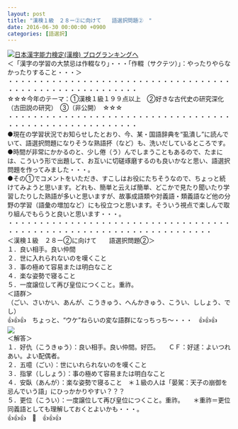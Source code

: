 ```yaml
---
layout: post
title: "漢検１級　２８ー②に向けて　　語選択問題②　"
date: 2016-06-30 00:00:00 +0900
categories: [語選択]
---
```


[![](/syuusyuu9701/assets/images/漢検１級-２８ー②に向けて-語選択問題②--br_c_3028_1.gif)](http://blog.with2.net/link.php?1659096:3028 "日本漢字能力検定(漢検) ブログランキングへ")[日本漢字能力検定(漢検) ブログランキングへ](http://blog.with2.net/link.php?1659096:3028)  
＜「漢字の学習の大禁忌は作輟なり」・・・「作輟（サクテツ）」：やったりやらなかったりすること・・・＞  
・・・・・・・・・・・・・・・・・・・・・・・・・・・・・・・・・・・・・・・・・・・・・・・・・・・・・・・・・  
☆☆☆今年のテーマ：①漢検１級１９９点以上　②好きな古代史の研究深化（古田説の研究）　③（非公開）　☆☆☆　　  
・・・・・・・・・・・・・・・・・・・・・・・・・・・・・・・・・・・・・・・・・・・・・・・・・・・・・・・・・  
●現在の学習状況でお知らせしたとおり、今、某・国語辞典を“虱潰し”に読んでいて、語選択問題になりそうな熟語抔（など）も、洗いだしているところです。  
●時間が非常にかかるのと、少し倦（う）んでしまうこともあるので、たまには、こういう形で出題して、お互いに切磋琢磨するのも良いかなと思い、語選択問題を作ってみました・・・。  
●その①でコメントをいただき、すこしはお役にたちそうなので、ちょっと続けてみようと思います。どれも、簡単と云えば簡単、どこかで見たり聞いたり学習したりした熟語が多いと思いますが、故事成語類や対義語・類義語など他の分野の学習（語彙の増加など）にも役立つと思います。そういう視点で楽しんで取り組んでもらうと良いと思います・・・。  
・・・・・・・・・・・・・・・・・・・・・・・・・・・・・・・・・・・・・・・・・・・・・・・・・・・・・・・・・・・・・・・・・・・・・  
＜漢検１級　２８ー②に向けて　　語選択問題②＞  
１．良い相手。良い仲間  
２．世に入れられないのを嘆くこと  
３．事の極めて容易または明白なこと  
４．楽な姿勢で寝ること  
５．一度譲位して再び皇位につくこと。重祚。  
＜語群＞  
（ごい、さいかい、あんが、こうきゅう、へんかきゅう、こうい、ししょう、でし）  
👍👍👍　ちょっと、“ウケ”ねらいの変な語群になっちっち～・・・　👍👍👍  
![](/syuusyuu9701/assets/images/漢検１級-２８ー②に向けて-語選択問題②--22f90e190c3f265bdb5fb7344310d02e.png)  
＜解答＞  
１．好仇（こうきゅう）：良い相手。良い仲間。好匹。　　ＣＦ：好逑：よいつれあい。よい配偶者。　  
２．五噫（ごい）：世にいれられないのを嘆くこと  
３．指掌（ししょう）：事の極めて容易または明白なこと  
４．安臥（あんが）：楽な姿勢で寝ること　＊１級の人は「晏駕：天子の崩御を忌んでいう語」にひっかかりやすい？？？  
５．更位（こうい）：一度譲位して再び皇位につくこと。重祚。　　＊重祚＝更位　同義語としても理解しておくとよいかも・・・。  
👍👍👍　🐒　👍👍👍  